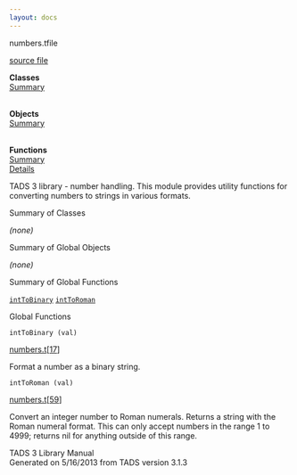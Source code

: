 ```yaml
---
layout: docs
---
```

<span class="title">numbers.t</span><span class="type">file</span>

[source file](../source/numbers.t.html)

**Classes**  
[Summary](#_ClassSummary_)  
 

**Objects**  
[Summary](#_ObjectSummary_)  
 

**Functions**  
[Summary](#_FunctionSummary_)  
[Details](#_Functions_)



TADS 3 library - number handling. This module provides utility functions
for converting numbers to strings in various formats.



<span id="_ClassSummary_"></span>



<span class="hdln">Summary of Classes</span>  



*(none)* <span id="_ObjectSummary_"></span>



<span class="hdln">Summary of Global Objects</span>  



*(none)* <span id="FunctionSummary_"></span>



<span class="hdln">Summary of Global Functions</span>  



[`intToBinary`](#intToBinary) [`intToRoman`](#intToRoman)

<span id="_Functions_"></span>



<span class="hdln">Global Functions</span>  



<span id="intToBinary"></span>

`intToBinary (val)`

[numbers.t](../file/numbers.t.html)\[[17](../source/numbers.t.html#17)\]



Format a number as a binary string.



<span id="intToRoman"></span>

`intToRoman (val)`

[numbers.t](../file/numbers.t.html)\[[59](../source/numbers.t.html#59)\]



Convert an integer number to Roman numerals. Returns a string with the
Roman numeral format. This can only accept numbers in the range 1 to
4999; returns nil for anything outside of this range.





TADS 3 Library Manual  
Generated on 5/16/2013 from TADS version 3.1.3



